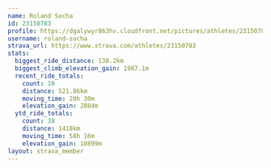 ```yaml
---
name: Roland Socha
id: 23150783
profile: https://dgalywyr863hv.cloudfront.net/pictures/athletes/23150783/14745672/4/large.jpg
username: roland-socha
strava_url: https://www.strava.com/athletes/23150783
stats:
  biggest_ride_distance: 138.2km
  biggest_climb_elevation_gain: 1987.1m
  recent_ride_totals:
    count: 10
    distance: 521.86km
    moving_time: 20h 30m
    elevation_gain: 2884m
  ytd_ride_totals:
    count: 38
    distance: 1418km
    moving_time: 58h 16m
    elevation_gain: 10899m
layout: strava_member
--- 
```

